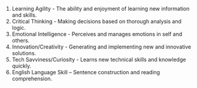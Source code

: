 1. Learning Agility - The ability and enjoyment of learning new information and skills.
2. Critical Thinking - Making decisions based on thorough analysis and logic.
3. Emotional Intelligence - Perceives and manages emotions in self and others.
4. Innovation/Creativity - Generating and implementing new and innovative solutions.
5. Tech Savviness/Curiosity - Learns new technical skills and knowledge quickly.
6. English Language Skill – Sentence construction and reading comprehension.
